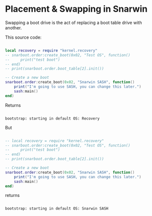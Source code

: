 # Placement & Swapping in Snarwin

Swapping a boot drive is the act of replacing a boot table drive with another.

This source code:

```lua

local recovery = require "kernel.recovery"
-- snarboot.order:create_boot(0x02, "Test OS", function()
--     print("test boot")
-- end)
-- print(snarboot.order.boot_table[2].init())

-- Create a new boot 
snarboot.order:create_boot(0x02, "Snarwin SASH", function()
    print("I'm going to use SASH, you can change this later.")
    sash:main()
end)

```

Returns

```

bootstrap: starting in default OS: Recovery

```

But

```lua

-- local recovery = require "kernel.recovery"
-- snarboot.order:create_boot(0x02, "Test OS", function()
--     print("test boot")
-- end)
-- print(snarboot.order.boot_table[2].init())

-- Create a new boot 
snarboot.order:create_boot(0x02, "Snarwin SASH", function()
    print("I'm going to use SASH, you can change this later.")
    sash:main()
end)

```

returns

```

bootstrap: starting in default OS: Snarwin SASH

```